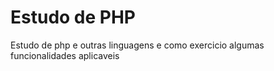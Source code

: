 # Estudo de PHP 
Estudo de php e outras linguagens e como exercicio algumas funcionalidades aplicaveis
